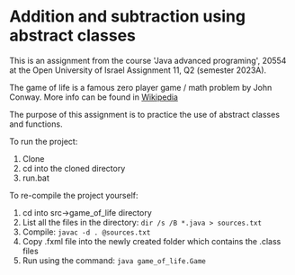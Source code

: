 # Addition and subtraction using abstract classes
This is an assignment from the course 'Java advanced programing', 20554 at the Open University of Israel
Assignment 11, Q2 (semester 2023A).

The game of life is a famous zero player game / math problem by John Conway.
More info can be found in [Wikipedia](https://en.wikipedia.org/wiki/Conway%27s_Game_of_Life)

The purpose of this assignment is to practice the use of abstract classes and functions.

To run the project:
1.   Clone
2.   cd into the cloned directory
3.   run.bat

To re-compile the project yourself:
1. cd into src->game_of_life directory
2. List all the files in the directory: `dir /s /B *.java > sources.txt`
3. Compile: `javac -d . @sources.txt`
4. Copy .fxml file into the newly created folder which contains the .class files
5. Run using the command: `java game_of_life.Game`